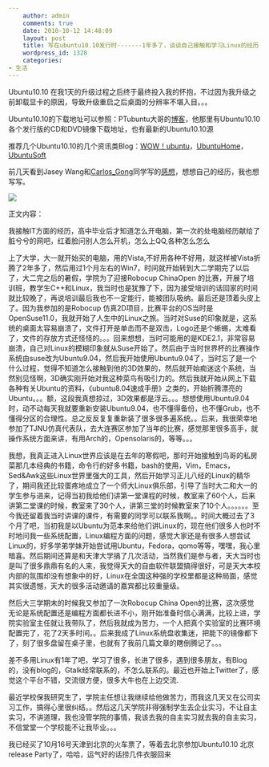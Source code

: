 ```yaml
---
    author: admin
    comments: true
    date: 2010-10-12 14:48:09
    layout: post
    title: 写在ubuntu10.10发行时-------1年多了，谈谈自己接触和学习Linux的经历
    wordpress_id: 1328
    categories:
- 生活
---
```


Ubuntu10.10 在我1天的升级过程之后终于最终投入我的怀抱，不过因为我升级之前卸载显卡的原因，导致升级重启之后桌面的分辨率不堪入目。。。

Ubuntu10.10的下载地址可以参照：PTubuntu大哥的[博客](http://www.ptubuntu.com/)，他那里有Ubuntu10.10各个发行版的CD和DVD镜像下载地址，也有最新的Ubuntu10.10源

推荐几个Ubuntu10.10的几个资讯类Blog：[WOW！ubuntu](http://wowubuntu.com/)，[UbuntuHome](http://www.ubuntuhome.com/)，[UbuntuSoft](http://www.ubuntusoft.com/)

前几天看到Jasey Wang和[Carlos_Gong](http://ibfsu.com/blog/author/carlos_gong/)同学写的[感想](http://jaseywang.info/2010/10/10/%E5%86%99%E5%9C%A8ubuntu-10-10%E5%8F%91%E8%A1%8C%E4%B9%8B%E9%99%85/)，想想自己的经历，我也想写写。

![](http://lh6.ggpht.com/_1QSDkzYY2vc/TH1VlsjajrI/AAAAAAAABw4/IagZGQklDVM/fantasy_ubuntu_10_10_wallpaper.png)

正文内容：

我接触IT方面的经历，高中毕业后才知道怎么开电脑，第一次的处电脑经历献给了脏兮兮的网吧，红着脸问别人怎么开机，怎么上QQ,各种怎么怎么

上了大学，大一就开始买的电脑，用的Vista,不好用各种不好用，就这样被Vista折腾了2年多了，然后用过1个月左右的Win7，时间就开始转到大二学期完了以后了，大二完之后的暑假，学院为了迎接Robocup ChinaOpen 的比赛，开展了培训班，教学生C++和Linux，我当时也是犹豫了下，因为接受培训的话回家的时间就比较晚了，再说培训最后我也不一定能行，能被团队吸纳。最后还是顶着头皮上了。因为我参加的是Robocup 仿真2D项目，比赛平台的OS当时是OpenSuse11.0，我就开始了人生中的Linux之旅。当时对Suse的印象就是，这系统的桌面太容易崩溃了，文件打开是单击而不是双击，Logo还是个蜥蜴，太难看了，文件的存放方式还怪怪的。。。回来想想，当时可能用的是KDE2.1，非常容易崩溃，自己对Linux的模糊印象就从Suse开始了。然后由于当时世界杯的比赛操作系统由suse改为Ubuntu9.04，然后我开始使用Ubuntu9.04了，当时忘了是一个什么过程，觉得不知道怎么接触到他的3D效果的，然后就开始痴迷这个系统，当然别见怪啊，3D确实刚开始对我这种菜鸟有吸引力的。然后我就开始从网上下载各种有关Ubuntu的资料，《ubuntu8.04速成手册》之类的，开始折腾漂亮的Ubuntu。。。额，这段我真想掠过，3D效果都是浮云。。。想想使用Ubuntu9.04时，动不动每天我就要重新安装Ubuntu9.04，也不懂得备份，也不懂Grub，也不懂得分区的合理性。总之反反复复重新装了很多很多遍系统。。后来，我很荣幸地参加了TJNU仿真代表队，去大连赛区参加了当年的比赛，感觉那里很多高手，就操作系统方面来讲，有用Arch的，Opensolaris的，等等。。。

我想，我真正进入Linux世界应该是在去年的寒假吧，那时开始接触到鸟哥的私房菜那几本经典的书籍，命令行的好多书籍，bash的使用，Vim，Emacs，Sed&Awk这些Linux世界里强大的工具，然后开始学习正儿八经的Linux的精华了，期间我还比较蛋疼地成立了一个师大Linux俱乐部，引导了当时大二和大一的学生参与进来，记得当初我给他们讲第一堂课程的时候，教室来了60个人，后来讲第二堂课的时候，教室来了30个人，讲第三堂的时候教室来了10个人。。。。。。至今我还留着我当时讲课的课件，有需要的同学可以联系我啊。。时间大概过去了3个月了吧，当初我是以Ubuntu为范本来给他们讲Linux的，现在他们很多人也时不时地问我一些系统配置，Linux编程方面的问题，感觉大家还是有很多人想尝试Linux的，好多学弟学妹开始尝试用Ubuntu，Fedora，qomo等等，嘿嘿，我心里暗喜。然后期间还算是和天津大学搞了几次活动，当然我们是参与者，天大当时也是叫了很多鼎鼎有名的人来，我觉得天大的自由软件联盟搞得很好，可是天大本校内部的氛围却没有想象中的好，Linux在全国这种强的学校里都是这种局面，感觉其实很遗憾，天大的很多活动邀请的嘉宾都比较重量级。

然后大三学期末的时候我又参加了一次Robocup China Open的比赛，这次感觉无论是系统配置还是编程方面都长进不小，刚开始准备时信心满满，比较上进，学院实验室主任就让我带队了，然后我就成为苦力，一个人把真个实验室的比赛环境配置完了，花了2天多时间。。后来我成了Linux系统盘收集迷，把能下的镜像都下了，刻了很多盘留在桌子里，也就有了我前几篇文章的瞎倒腾记了。。。

差不多用Linux有1年了吧，学习了很多，长进了很多，遇到很多朋友，有Blog的，没有blog的，Gtalk经常联系的，不怎么联系的。最近也开始上Twitter了，感觉这个平台不错，交流很方便，很多大牛也在上边交流.

最近学校保我研究生了，学院主任想让我继续给他做苦力，而我这几天又在公司实习工作，搞得心里很纠结。。然后这几天学院非得强制学生去企业实习，不让自主实习，不讲道理，我也没管学院的事情，我该去我的自主实习就去我的自主实习，不信堂堂一个学校能不让我毕业。。。

我已经买了10月16号天津到北京的火车票了，等着去北京参加Ubuntu10.10 北京 release Party了，哈哈，运气好的话捞几件衣服回来

